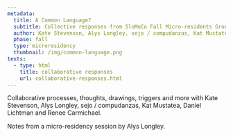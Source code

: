 ```yaml
---
metadata:
  title: A Common Language?
  subtitle: Collective responses from SloMoCo Fall Micro-residents Group 1
  author: Kate Stevenson, Alys Longley, sejo / compudanzas, Kat Mustatea, Daniel Lichtman and Renee Carmichael
  phase: fall
  type: microresidency
  thumbnail: /img/common-language.png
texts:
  - type: html
    title: collaborative responses
    url: collaborative-responses.html
---
```


Collaborative processes, thoughts, drawings, triggers and more with Kate Stevenson, Alys Longley, sejo / compudanzas, Kat Mustatea, Daniel Lichtman and Renee Carmichael.

Notes from a micro-residency session by Alys Longley.
